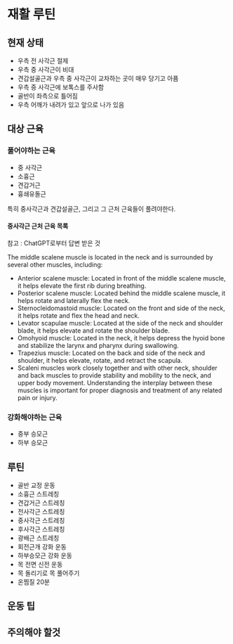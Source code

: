 # 재활 루틴

## 현재 상태
- 우측 전 사각근 절제
- 우측 중 사각근이 비대
- 견갑설골근과 우측 중 사각근이 교차하는 곳이 매우 당기고 아픔
- 우측 중 사각근에 보톡스를 주사함
- 골반이 좌측으로 틀어짐
- 우측 어깨가 내려가 있고 앞으로 나가 있음

## 대상 근육

### 풀어야하는 근육

- 중 사각근
- 소흉근
- 견갑거근
- 흉쇄유돌근

특히 중사각근과 견갑설골근, 그리고 그 근처 근육들이 풀려야한다.
#### 중사각근 근처 근육 목록

참고 : ChatGPT로부터 답변 받은 것

The middle scalene muscle is located in the neck and is surrounded by several other muscles, including:

- Anterior scalene muscle: Located in front of the middle scalene muscle, it helps elevate the first rib during breathing.
- Posterior scalene muscle: Located behind the middle scalene muscle, it helps rotate and laterally flex the neck.
- Sternocleidomastoid muscle: Located on the front and side of the neck, it helps rotate and flex the head and neck.
- Levator scapulae muscle: Located at the side of the neck and shoulder blade, it helps elevate and rotate the shoulder blade.
- Omohyoid muscle: Located in the neck, it helps depress the hyoid bone and stabilize the larynx and pharynx during swallowing.
- Trapezius muscle: Located on the back and side of the neck and shoulder, it helps elevate, rotate, and retract the scapula.
- Scaleni muscles work closely together and with other neck, shoulder and back muscles to provide stability and mobility to the neck, and upper body movement. Understanding the interplay between these muscles is important for proper diagnosis and treatment of any related pain or injury.

### 강화해야하는 근육

- 중부 승모근
- 하부 승모근

## 루틴

- 골반 교정 운동
- 소흉근 스트레칭
- 견갑거근 스트레칭
- 전사각근 스트레칭
- 중사각근 스트레칭
- 후사각근 스트레칭
- 광배근 스트레칭
- 회전근개 강화 운동
- 하부승모근 강화 운동
- 목 전면 신전 운동
- 목 돌리기로 목 풀어주기
- 온찜질 20분

## 운동 팁

## 주의해야 할것